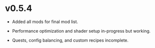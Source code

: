 # v0.5.4

- Added all mods for final mod list.

- Performance optimization and shader setup in-progress but working.

- Quests, config balancing, and custom recipes incomplete.
